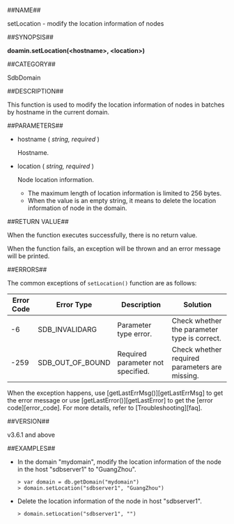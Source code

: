 ##NAME##

setLocation - modify the location information of nodes

##SYNOPSIS##

**doamin.setLocation(\<hostname\>, \<location\>)**

##CATEGORY##

SdbDomain

##DESCRIPTION##

This function is used to modify the location information of nodes in batches by hostname in the current domain.

##PARAMETERS##

- hostname ( *string, required* )

    Hostname.

- location ( *string, required* )

    Node location information.

    - The maximum length of location information is limited to 256 bytes.
    - When the value is an empty string, it means to delete the location information of node in the domain.

##RETURN VALUE##

When the function executes successfully, there is no return value.

When the function fails, an exception will be thrown and an error message will be printed.

##ERRORS##

The common exceptions of `setLocation()` function are as follows:

| Error Code | Error Type | Description | Solution |
| ---------- | ---------- | ----------- | -------- |
| -6 | SDB_INVALIDARG | Parameter type error. | Check whether the parameter type is correct. |
| -259 | SDB_OUT_OF_BOUND | Required parameter not specified. | Check whether required parameters are missing. |

When the exception happens, use [getLastErrMsg()][getLastErrMsg] to get the error message or use [getLastError()][getLastError] to get the [error code][error_code]. For more details, refer to [Troubleshooting][faq].

##VERSION##

v3.6.1 and above

##EXAMPLES##

- In the domain "mydomain", modify the location information of the node in the host "sdbserver1" to "GuangZhou".

    ```lang-javascript
    > var domain = db.getDomain("mydomain")
    > domain.setLocation("sdbserver1", "GuangZhou")
    ```

- Delete the location information of the node in host "sdbserver1".

    ```lang-javascript
    > domain.setLocation("sdbserver1", "")
    ```

[^_^]:
    Links
[getLastErrMsg]:manual/Manual/Sequoiadb_Command/Global/getLastErrMsg.md
[getLastError]:manual/Manual/Sequoiadb_Command/Global/getLastError.md
[faq]:manual/FAQ/faq_sdb.md
[error_code]:manual/Manual/Sequoiadb_error_code.md